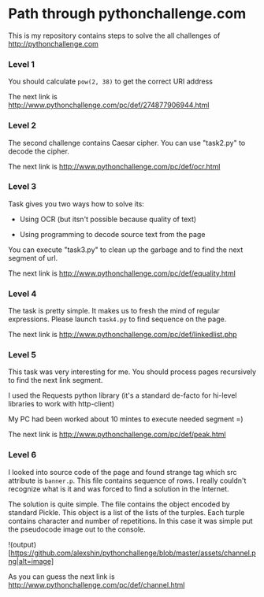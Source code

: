 # Path through pythonchallenge.com

This is my repository contains steps to solve the all challenges of http://pythonchallenge.com

### Level 1

You should calculate `pow(2, 38)` to get the correct URI address

The next link is http://www.pythonchallenge.com/pc/def/274877906944.html

### Level 2

The second challenge contains Caesar cipher. You can use "task2.py" to decode the cipher.

The next link is http://www.pythonchallenge.com/pc/def/ocr.html

### Level 3

Task gives you two ways how to solve its:

* Using OCR (but itsn't possible because quality of text)

* Using programming to decode source text from the page

You can execute "task3.py" to clean up the garbage and to find the next segment of url.

The next link is http://www.pythonchallenge.com/pc/def/equality.html


### Level 4

The task is pretty simple. It makes us to fresh the mind of regular expressions. Please launch 
`task4.py` to find sequence on the page.

The next link is http://www.pythonchallenge.com/pc/def/linkedlist.php


### Level 5

This task was very interesting for me. You should process pages recursively to find the next link segment.

I used the Requests python library (it's a standard de-facto for hi-level libraries to work with http-client)

My PC had been worked about 10 mintes to execute needed segment =)

The next link is http://www.pythonchallenge.com/pc/def/peak.html


### Level 6

I looked into source code of the page and found strange tag which src attribute is `banner.p`. 
This file contains sequence of rows. I really couldn't recognize what is it and was forced to find
a solution in the Internet.

The solution is quite simple. The file contains the object encoded by standard Pickle. This object 
is a list of the lists of the turples. Each turple contains character and number of repetitions.
In this case it was simple put the pseudocode image out to the console.


!(output)[https://github.com/alexshin/pythonchallenge/blob/master/assets/channel.png|alt=image]

As you can guess the next link is http://www.pythonchallenge.com/pc/def/channel.html